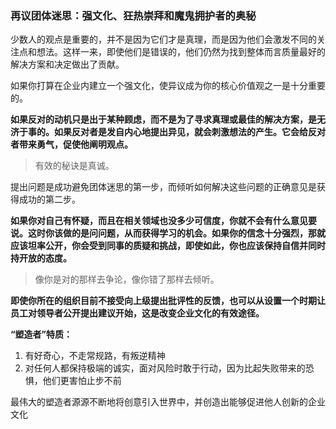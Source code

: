 ### 再议团体迷思：强文化、狂热崇拜和魔鬼拥护者的奥秘

少数人的观点是重要的，并不是因为它们才是真理，而是因为他们会激发不同的关注点和想法。这样一来，即使他们是错误的，他们仍然为找到整体而言质量最好的解决方案和决定做出了贡献。

如果你打算在企业内建立一个强文化，使异议成为你的核心价值观之一是十分重要的。

**如果反对的动机只是出于某种顾虑，而不是为了寻求真理或最佳的解决方案，是无济于事的。如果反对者是发自内心地提出异见，就会刺激想法的产生。它会给反对者带来勇气，促使他阐明观点。**

> 有效的秘诀是真诚。

提出问题是成功避免团体迷思的第一步，而倾听如何解决这些问题的正确意见是获得成功的第二步。

**如果你对自己有怀疑，而且在相关领域也没多少可信度，你就不会有什么意见要说。这时你该做的是问问题，从而获得学习的机会。如果你的信念十分强烈，那就应该坦率公开，你会受到同事的质疑和挑战，即使如此，你也应该保持自信并同时持开放的态度。**

> 像你是对的那样去争论，像你错了那样去倾听。

**即使你所在的组织目前不接受向上级提出批评性的反馈，也可以从设置一个时期让员工对领导者公开提出建议开始，这是改变企业文化的有效途径。**

**“塑造者”特质：**
1. 有好奇心，不走常规路，有叛逆精神
2. 对任何人都保持极端的诚实，面对风险时敢于行动，因为比起失败带来的恐惧，他们更害怕止步不前

最伟大的塑造者源源不断地将创意引入世界中，并创造出能够促进他人创新的企业文化

